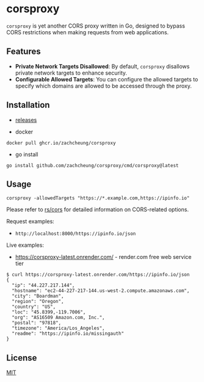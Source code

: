 # corsproxy

`corsproxy` is yet another CORS proxy written in Go, designed to bypass CORS restrictions when making requests from web applications.

## Features

- **Private Network Targets Disallowed**: By default, `corsproxy` disallows private network targets to enhance security.
- **Configurable Allowed Targets**: You can configure the allowed targets to specify which domains are allowed to be accessed through the proxy.

## Installation

* [releases](https://github.com/zachcheung/corsproxy/releases)

* docker

```shell
docker pull ghcr.io/zachcheung/corsproxy
```

* go install

```shell
go install github.com/zachcheung/corsproxy/cmd/corsproxy@latest
```

## Usage

```shell
corsproxy -allowedTargets "https://*.example.com,https://ipinfo.io"
```

Please refer to [rs/cors](https://github.com/rs/cors) for detailed information on CORS-related options.

Request examples:

* `http://localhost:8000/https://ipinfo.io/json`

Live examples:

* https://corsproxy-latest.onrender.com/ - render.com free web service tier

```console
$ curl https://corsproxy-latest.onrender.com/https://ipinfo.io/json
{
  "ip": "44.227.217.144",
  "hostname": "ec2-44-227-217-144.us-west-2.compute.amazonaws.com",
  "city": "Boardman",
  "region": "Oregon",
  "country": "US",
  "loc": "45.8399,-119.7006",
  "org": "AS16509 Amazon.com, Inc.",
  "postal": "97818",
  "timezone": "America/Los_Angeles",
  "readme": "https://ipinfo.io/missingauth"
}
```

## License

[MIT](LICENSE)
